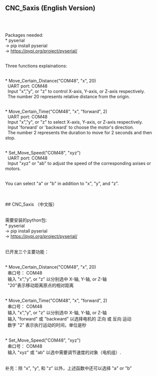 ## CNC_5axis (English Version)
<br>

<br>Packages needed:
<br>* pyserial
  <br>-> pip install pyserial
  <br>-> https://pypi.org/project/pyserial/

<br>Three functions explainations: 

<br>* Move_Certain_Distance("COM48", "x", 20) 
<br>&nbsp; UART port: COM48 
<br>&nbsp; Input "x","y", or "z" to control X-axis, Y-axis, or Z-axis respectively. 
<br>&nbsp; The number 20 represents relative distance from the origin.

<br>* Move_Certain_Time("COM48", "x", "forward", 2) 
<br>&nbsp; UART port: COM48 
<br>&nbsp; Input "x","y", or "z" to select X-axis, Y-axis, or Z-axis respectively. 
<br>&nbsp; Input 'forward' or 'backward' to choose the motor's direction. 
<br>&nbsp; The number 2 represents the duration to move for 2 seconds and then stop. 

<br>* Set_Move_Speed("COM48", "xyz") 
<br>&nbsp; UART port: COM48 
<br>&nbsp; Input "xyz" or "ab"  to adjust the speed of the corresponding axises or motors. 

<br>You can select "a" or "b" in addition to "x", "y", and "z".

<br>
<br>## CNC_5axis （中文版）

<br>需要安装的python包:
<br>* pyserial
  <br>-> pip install pyserial
  <br>-> https://pypi.org/project/pyserial/

<br>已开发三个主要功能： 

<br>* Move_Certain_Distance("COM48", "x", 20) 
<br>&nbsp; 串口号： COM48 
<br>&nbsp; 输入 "x","y", or "z" 以分别选中 X-轴, Y-轴, or Z-轴 
<br>&nbsp; "20"表示移动距离原点的相对距离

<br>* Move_Certain_Time("COM48", "x", "forward", 2) 
<br>&nbsp; 串口号： COM48 
<br>&nbsp; 输入 "x","y", or "z" 以分别选中 X-轴, Y-轴, or Z-轴 
<br>&nbsp; 输入 "forward" 或 "backward" 以选择电机的 正向 或 反向 运动 
<br>&nbsp; 数字 "2" 表示执行运动的时间，单位是秒 

<br>* Set_Move_Speed("COM48", "xyz") 
<br>&nbsp; 串口号： COM48 
<br>&nbsp; 输入 "xyz" 或 "ab" 以选中需要调节速度的对象（电机组）. 

<br>补充：除 "x", "y", 和 "z" 以外，上述函数中还可以选择 "a" or "b"
